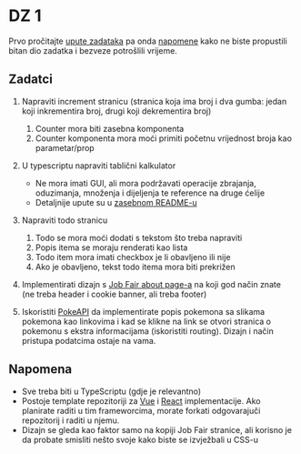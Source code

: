 # DZ 1

Prvo pročitajte [upute zadataka](#zadatci) pa onda [napomene](#napomena) kako ne biste propustili bitan dio zadatka i bezveze potrošlili vrijeme.

## Zadatci

1. Napraviti increment stranicu (stranica koja ima broj i dva gumba: jedan koji inkrementira broj, drugi koji dekrementira broj)

   1. Counter mora biti zasebna komponenta
   2. Counter komponenta mora moći primiti početnu vrijednost broja kao parametar/prop

2. U typescriptu napraviti tablični kalkulator

   - Ne mora imati GUI, ali mora podržavati operacije zbrajanja, oduzimanja, množenja i dijeljenja te reference na druge ćelije
   - Detaljnije upute su u [zasebnom README-u](./02%20-%20Worksheet.md)

3. Napraviti todo stranicu

   1. Todo se mora moći dodati s tekstom što treba napraviti
   2. Popis itema se moraju renderati kao lista
   3. Todo item mora imati checkbox je li obavljeno ili nije
   4. Ako je obavljeno, tekst todo itema mora biti prekrižen

4. Implementirati dizajn s [Job Fair about page-a](https://jobfair.fer.unizg.hr/about) na koji god način znate (ne treba header i cookie banner, ali treba footer)
5. Iskoristiti [PokeAPI](https://pokeapi.co/) da implementirate popis pokemona sa slikama pokemona kao linkovima i kad se klikne na link se otvori stranica o pokemonu s ekstra informacijama (iskoristiti routing). Dizajn i način pristupa podatcima ostaje na vama.

## Napomena

- Sve treba biti u TypeScriptu (gdje je relevantno)
- Postoje template repozitoriji za [Vue](https://github.com/Allypost/web-skolica-vue-template) i [React](https://github.com/Allypost/web-skolica-react-template) implementacije. Ako planirate raditi u tim frameworcima, morate forkati odgovarajuči repozitorij i raditi u njemu.
- Dizajn se gleda kao faktor samo na kopiji Job Fair stranice, ali korisno je da probate smisliti nešto svoje kako biste se izvježbali u CSS-u
